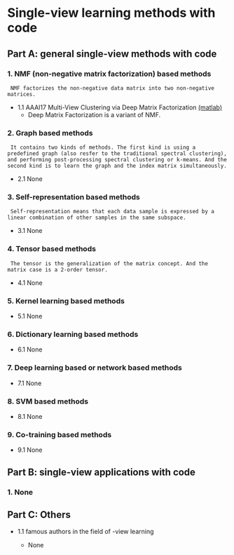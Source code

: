 # Single-view learning methods with code

## Part A: general single-view methods with code 

### 1. NMF (non-negative matrix factorization) based methods
     NMF factorizes the non-negative data matrix into two non-negative matrices.

 * 1.1 AAAI17 Multi-View Clustering via Deep Matrix Factorization [(matlab)](https://github.com/hdzhao/DMF_MVC)
    - Deep Matrix Factorization is a variant of NMF.
 
### 2. Graph based methods
     It contains two kinds of methods. The first kind is using a predefined graph (also resfer to the traditional spectral clustering), and performing post-processing spectral clustering or k-means. And the second kind is to learn the graph and the index matrix simultaneously. 
     
 * 2.1 None
 

 ### 3. Self-representation based methods
     Self-representation means that each data sample is expressed by a linear combination of other samples in the same subspace.

 * 3.1 None
 
 ### 4. Tensor based methods
     The tensor is the generalization of the matrix concept. And the matrix case is a 2-order tensor.

 * 4.1 None
 
 ### 5. Kernel learning based methods

 * 5.1 None
 
  ### 6. Dictionary learning based methods

 * 6.1 None
 
  ### 7. Deep learning based or network based methods

 * 7.1 None
 
 ### 8. SVM based methods

 * 8.1 None
 
 ### 9. Co-training based methods

 * 9.1 None
 
 ## Part B: single-view applications with code 

 ### 1. None

 ## Part C: Others 

 * 1.1 famous authors in the field of -view learning
 
      - None  
 
    
